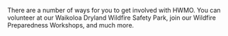 There are a number of ways for you to get involved with HWMO. You can volunteer at our Waikoloa Dryland Wildfire Safety Park, join our Wildfire Preparedness Workshops, and much more.

